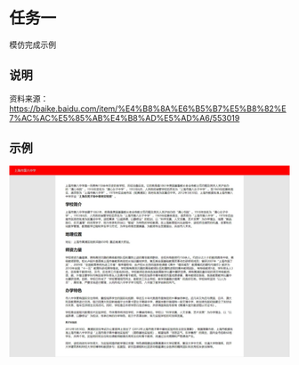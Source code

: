 # 任务一

模仿完成示例

## 说明

资料来源：https://baike.baidu.com/item/%E4%B8%8A%E6%B5%B7%E5%B8%82%E7%AC%AC%E5%85%AB%E4%B8%AD%E5%AD%A6/553019

## 示例

![](./example.jpg)
